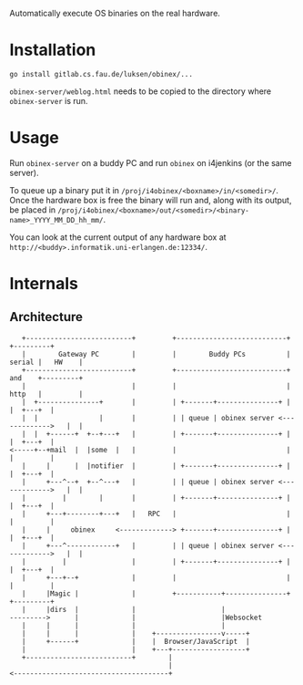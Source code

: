 Automatically execute OS binaries on the real hardware.

# Installation

    go install gitlab.cs.fau.de/luksen/obinex/...

`obinex-server/weblog.html` needs to be copied to the directory where
`obinex-server` is run.

# Usage

Run `obinex-server` on a buddy PC and run `obinex` on i4jenkins (or the same
server).

To queue up a binary put it in `/proj/i4obinex/<boxname>/in/<somedir>/`. Once
the hardware box is free the binary will run and, along with its output, be
placed in
`/proj/i4obinex/<boxname>/out/<somedir>/<binary-name>_YYYY_MM_DD_hh_mm/`.

You can look at the current output of any hardware box at
`http://<buddy>.informatik.uni-erlangen.de:12334/`.

# Internals

## Architecture

       +--------------------------+         +---------------------------+        +---------+
       |        Gateway PC        |         |        Buddy PCs          | serial |   HW    |
       +--------------------------+         +---------------------------+ and    +---------+
       |                          |         |                           | http   |         |
       |  +---------------+       |         | +-------+---------------+ |        |  +---+  |
       |  |               |       |         | | queue | obinex server <------------->   |  |
       |  |  +------+  +--+---+   |         | +-------+---------------+ |        |  +---+  |
    <-----+--+mail  |  |some  |   |         |                           |        |         |
       |     |      |  |notifier  |         | +-------+---------------+ |        |  +---+  |
       |     +---^--+  +--^---+   |         | | queue | obinex server <------------->   |  |
       |         |        |       |         | +-------+---------------+ |        |  +---+  |
       |     +---+--------+---+   |   RPC   |                           |        |         |
       |     |     obinex     <-------------> +-------+---------------+ |        |  +---+  |
       |     +---^------------+   |         | | queue | obinex server <------------->   |  |
       |         |                |         | +-------+---------------+ |        |  +---+  |
       |     +---+--+             |         |                           |        |         |
       |     |Magic |             |         +-----------+---------------+        +---------+
       |     |dirs  |             |                     |
    --------->      |             |                     |Websocket
       |     |      |             |                     |
       |     |      |             |    +----------------v-----+
       |     +------+             |    |  Browser/JavaScript  |
       |                          |    +---+------------------+
       +--------------------------+        |
                                           |
    <--------------------------------------+
